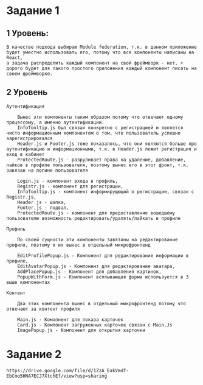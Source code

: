 # Задание 1

## 1 Уровень:
    В качестве подхода выбираю Module federation, т.к. в данном приложение будет уместно использовать его, потому что все компоненты написаны на React,
    а задача распределить каждый компонент на свой фреймворк - нет, + дорого будет для такого простого приложения каждый компонент писать на своем фреймворке.

## 2 Уровень
    Аутентификация  

        Вынес эти компоненты таким образом потому что отвечают одному процессому, а именно аутентификации.
        InfoTooltip.js был связан конкретно с регистрацией и является чисто информационным компонентом о том, что пользователь успешно зарегистрировался
        Header.js и Footer.js тоже показалось, что они являются больше про аутентификацию и информационными, т.к. в Header.js лежит регистрация и вход в кабинет
        ProtectedRoute.js - разруливает права на удаление, добавление, лайков в профиле пользователя, поэтому вынес его в этот фронт, т.к. завязан на логине пользователя 

        Login.js - компонент входа в профиль, 
        Registr.js - компонент для регистрации, 
        InfoTooltip.js - компонент информирущющий о регистрации, связан с Registr.js, 
        Header.js - шапка, 
        Footer.js - подвал, 
        ProtectedRoute.js - компонент для предоставление вошедшему пользователю возможность редактировать/удалять/лайкать в профиле

    Профиль

        По своей сущности эти компоненты завязаны на редактирование профиля, поэтому я их вынес в отдельный микрофронтенд

        EditProfilePopup.js - Компонент для редактирование информации в профиле,  
        EditAvatarPopup.js - Компонент для редактирование аватара, 
        AddPlacePopup.js - Компонент для добавления картинок, 
        PopupWithForm.js - Компонент всплывающая форма используется в 3 выше компонентах 

    Контент

        Два этих компонента вынес в отдельный микрофронтенд потому что отвечают за контент профиля

        Main.js - Комопнент для показа карточек
        Card.js - Компонент загруженных карточек связан с Main.Js
        ImagePopup.js - Компонент для открытия карточки

# Задание 2

    https://drive.google.com/file/d/1ZzA_EakVmdf-EbCmo5HNA7ECJ7XtchEf/view?usp=sharing
